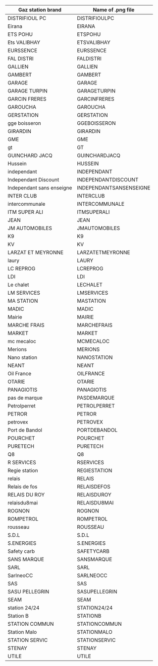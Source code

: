Gaz station brand | Name of .png file
--- | ---
DISTRIFIOUL PC | DISTRIFIOULPC
Eirana | EIRANA
ETS POHU | ETSPOHU
Ets VALIBHAY | ETSVALIBHAY
EURSSENCE | EURSSENCE
FAL DISTRI | FALDISTRI
GALLIEN | GALLIEN
GAMBERT | GAMBERT
GARAGE | GARAGE
GARAGE TURPIN | GARAGETURPIN
GARCIN FRERES | GARCINFRERES
GAROUCHA | GAROUCHA
GERSTATION | GERSTATION
gge boisseron | GGEBOISSERON
GIRARDIN | GIRARDIN
GME | GME
gt | GT
GUINCHARD JACQ | GUINCHARDJACQ
Hussein | HUSSEIN
independant | INDEPENDANT
Independant Discount | INDEPENDANTDISCOUNT
Independant sans enseigne | INDEPENDANTSANSENSEIGNE
INTER CLUB | INTERCLUB
intercommunale | INTERCOMMUNALE
ITM SUPER ALI | ITMSUPERALI
JEAN | JEAN
JM AUTOMOBILES | JMAUTOMOBILES
K9 | K9
KV | KV
LARZAT ET MEYRONNE | LARZATETMEYRONNE
laury | LAURY
LC REPROG | LCREPROG
LDI | LDI
Le chalet | LECHALET
LM SERVICES | LMSERVICES
MA STATION | MASTATION
MADIC | MADIC
Mairie | MAIRIE
MARCHE FRAIS | MARCHEFRAIS
MARKET | MARKET
mc mecaloc | MCMECALOC
Merions | MERIONS
Nano station | NANOSTATION
NEANT | NEANT
Oil France | OILFRANCE
OTARIE | OTARIE
PANAGIOTIS | PANAGIOTIS
pas de marque | PASDEMARQUE
Petrolperret | PETROLPERRET
PETROR | PETROR
petrovex | PETROVEX
Port de Bandol | PORTDEBANDOL
POURCHET | POURCHET
PURETECH | PURETECH
Q8 | Q8
R SERVICES | RSERVICES
Regie station | REGIESTATION
relais | RELAIS
Relais de fos | RELAISDEFOS
RELAIS DU ROY | RELAISDUROY
relaisdu8mai | RELAISDU8MAI
ROGNON | ROGNON
ROMPETROL | ROMPETROL
rousseau | ROUSSEAU
S.D.L | S.D.L
S.ENERGIES | S.ENERGIES
Safety carb | SAFETYCARB
SANS MARQUE | SANSMARQUE
SARL | SARL
SarlneoCC | SARLNEOCC
SAS | SAS
SASU PELLEGRIN | SASUPELLEGRIN
SEAM | SEAM
station 24/24 | STATION24/24
Station B | STATIONB
STATION COMMUN | STATIONCOMMUN
Station Malo | STATIONMALO
STATION SERVIC | STATIONSERVIC
STENAY | STENAY
UTILE | UTILE